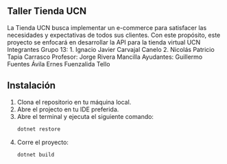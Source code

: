 ## Taller Tienda UCN 
  La Tienda UCN busca implementar un e-commerce para satisfacer las necesidades y expectativas de todos sus clientes. Con este propósito, este proyecto se enfocará en desarrollar la API para la tienda virtual UCN
Integrantes Grupo 13:
    1. Ignacio Javier Carvajal Canelo
    2. Nicolás Patricio Tapia Carrasco
Profesor: 
    Jorge Rivera Mancilla
Ayudantes: 
    Guillermo Fuentes Ávila
    Ernes Fuenzalida Tello
    
## Instalación
1. Clona el repositorio en tu máquina local.
2. Abre el projecto en tu IDE preferida.
3. Abre el terminal y ejecuta el siguiente comando:
   ```sh
   dotnet restore
   ```
4. Corre el proyecto:
   ```sh
   dotnet build
   ```
